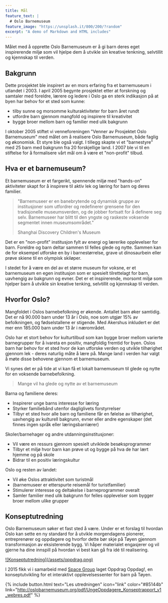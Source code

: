 ```yaml
---
title: Mål
feature_text: |
  # Oslo Barnemuseum
feature_image: "https://unsplash.it/800/200/?random"
excerpt: "A demo of Markdown and HTML includes"
---
```



Målet med å opprette Oslo Barnemuseum er å gi barn deres eget inspirerende miljø som vil hjelpe dem å utvikle sin kreative tenkning, selvtillit og kjennskap til verden.


## Bakgrunn
Dette prosjektet ble inspirert av en mors erfaring fra et barnemuseum i utlandet i 2003.
I april 2005 begynte prosjektet etter at forskning og samtaler med foreldre, lærere og ledere i Oslo ga en sterk indikasjon på at byen har behov for et sted som kunne:

  *  tilby sunne og morsomme kulturaktiviteter for barn året rundt
  *  utfordre barn gjennom mangfold og inspirere til kreativitet
  *  bygge broer mellom barn og familier med ulik bakgrunn

I oktober 2005 stiftet vi venneforeningen "Venner av Prosjektet Oslo Barnemuseum" med målet om å realisere Oslo Barnemuseum, både faglig og økonomisk. Et styre ble også valgt. I tillegg skapte vi et "barnestyre" med 25 barn med bakgrunn fra 20 forskjellige land. I 2007 ble vi til en stiftelse for å formalisere vårt mål om å være et "non-profit" tilbud.


## Hva er et barnemuseum?

Et barnemuseum er et fargerikt, spennende miljø med "hands-on" aktiviteter skapt for å inspirere til aktiv lek og læring for barn og deres familier.

>"Barnemuseer er en banebrytende og dynamisk gruppe av institusjoner som utfordrer og redefinerer grensene for den tradisjonelle museumsverden, og de jobber fortsatt for å definere seg selv. Barnemuseer har blitt til den yngste og raskeste voksende segmentet innen museumsområdet."
>
> Shanghai Discovery Children's Museum

Det er en "non-profit" institusjon fylt av energi og lærerike opplevelser for barn. Foreldre og barn deltar sammen til felles glede og nytte. Sammen kan de for eksempel utforske en by i barnestørrelse, grave ut dinosaurbein eller prøve skiene til en olympisk skiløper.

I stedet for å være en del av et større museum for voksne, er et barnemuseum en egen institusjon som er spesielt tilrettelagt for barn, uavhengig av bakgrunn og evner. Det er et inspirerende, morsomt miljø som hjelper barn å utvikle sin kreative tenking, selvtillit og kjennskap til verden.


## Hvorfor Oslo?
Mangfoldet i Oslos barnebefolkning er økende. Antallet barn øker samtidig. Det er nå 90.000 barn under 13 år i Oslo, noe som utgjør 15% av befolkningen, og fødselstallene er stigende. Med Akershus inkludert er det mer enn 185.000 barn under 13 år i nærområdet.

Oslo har et stort behov for kulturtilbud som kan bygge broer mellom varierte barnegrupper for å ivareta en positiv, mangfoldig fremtid for byen. Oslos barn har behov for et sted hvor de kan utforske verden og utvikle tilhørighet gjennom lek - deres naturlig måte å lære på. Mange land i verden har valgt å møte disse behovene gjennom et barnemuseum.

Vi synes det er på tide at vi kan få et lokalt barnemuseum til glede og nytte for en voksende barnebefolkning.


> Mange vil ha glede og nytte av et barnemuseum

Barna og familiene deres:

  *  Inspirerer unge barns interesse for læring
  *  Styrker familiebånd utenfor dagliglivets forstyrrelser
  *  Tilbyr et sted hvor alle barn og familiene får en følelse av tilhørighet, uavhengig av kulturell bakgrunn, evner eller andre egenskaper (det finnes ingen språk eller læringsbarriærer)


Skoler/barnehager og andre utdanningsinstitusjoner:

  *  Vil være en ressurs gjennom spesielt utviklede besøksprogrammer
  *  Tilbyr et miljø hvor barn kan prøve ut og bygge på hva de har lært hjemme og på skole
  *  Bidrar til en positiv læringskultur


Oslo og resten av landet:

  *  Vil øke Oslos attraktivitet som turistmål
  *  (barnemuseer er etterspurte reisemål for turistfamilier)
  *  Stimulerer interesse og deltakelse i barneprogrammer overalt
  *  Samler familier med ulik bakgrunn for felles opplevelser som bygger broer mellom ulike grupper

## Konseptutredning

Oslo Barnemuseum søker et fast sted å være. Under er et forslag til hvordan Oslo kan sette en
ny standard for å utvikle morgendagens pionerer, entreprenører og oppdagere og hvorfor dette
bør skje på Tøyen gjennom transformasjon av eksisterende bygg.  Vi håper materialet engasjerer
og vil gjerne ha dine innspill på hvordan vi best kan gå fra idé til realisering.

<a href= "http://oslobarnemuseum.org/pdf/UngeOppdagere_Konseptrapport_v1_webres.pdf">
![Konseptutredning](/assets/oppdrag.png)</a>

I 2015 fikk vi i samarbeid med [Space Group](http://spacegroup.no/)  laget Oppdrag Oppdag!, en konseptutvikling for et interaktivt opplevelsessenter for barn på Tøyen.

{% include button.html text="Les utredningen" icon="link" color="#85144b" link="http://oslobarnemuseum.org/pdf/UngeOppdagere_Konseptrapport_v1_webres.pdf" %}
